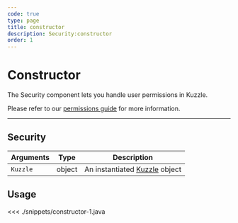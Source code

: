 ```yaml
---
code: true
type: page
title: constructor
description: Security:constructor
order: 1
---
```


# Constructor

The Security component lets you handle user permissions in Kuzzle.

Please refer to our [permissions guide](/core/1/guides/essentials/security#user-permissions) for more information.

---

## Security

| Arguments | Type   | Description                                                          |
| --------- | ------ | -------------------------------------------------------------------- |
| `Kuzzle`  | object | An instantiated [Kuzzle](/sdk/android/3/core-classes/kuzzle) object |

## Usage

<<< ./snippets/constructor-1.java
